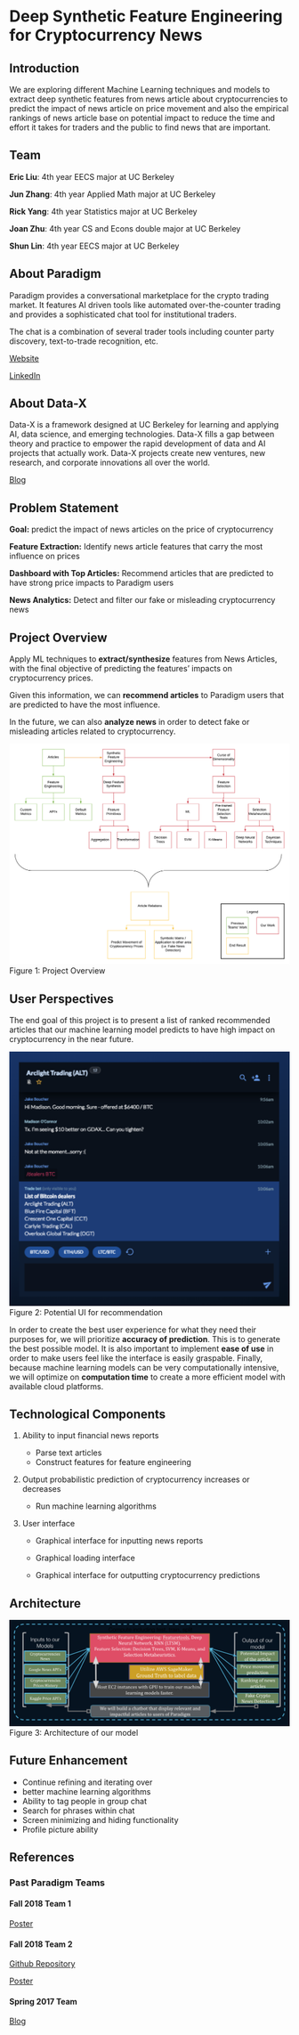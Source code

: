 # Deep Synthetic Feature Engineering for Cryptocurrency News

## Introduction
We are exploring different Machine Learning techniques and models to extract deep synthetic features from news article about cryptocurrencies to predict the impact of news article on price movement and also the empirical rankings of news article base on potential impact to reduce the time and effort it takes for traders and the public to find news that are important.

## Team
**Eric Liu**: 4th year EECS major at UC Berkeley

**Jun Zhang**: 4th year Applied Math major at UC Berkeley

**Rick Yang**: 4th year Statistics major at UC Berkeley

**Joan Zhu**: 4th year CS and Econs double major at UC Berkeley

**Shun Lin**: 4th year EECS major at UC Berkeley

## About Paradigm
Paradigm provides a conversational marketplace for the crypto trading market. It features AI driven tools like automated over-the-counter trading and  provides a sophisticated chat tool for institutional traders. 

The chat is a combination of several trader tools including counter party discovery,  text-to-trade recognition, etc.

[Website](https://www.paradigm.co/)

[LinkedIn](https://www.linkedin.com/company/paradigmco/)

## About Data-X
Data-X is a framework designed at UC Berkeley for learning and applying AI, data science, and emerging technologies. Data-X fills a gap between theory and practice to empower the rapid development of data and AI projects that actually work.  Data-X projects create new ventures, new research, and corporate innovations all over the world.

[Blog](https://data-x.blog/)

## Problem Statement

**Goal:** predict the impact of news articles on the price of cryptocurrency

**Feature Extraction:** Identify news article features that carry the most influence on prices

**Dashboard with Top Articles:** Recommend articles that are predicted to have strong price impacts to Paradigm users

**News Analytics:** Detect and filter our fake or misleading cryptocurrency news

## Project Overview

Apply ML techniques to **extract/synthesize** features from News Articles, with the final objective of predicting the features’ impacts on cryptocurrency prices. 

Given this information, we can **recommend articles** to Paradigm users that are predicted to have the most influence. 

In the future, we can also **analyze news** in order to detect fake or misleading articles related to cryptocurrency.

![Synthetic Feature Engineering](images/Synthetic_Feature_Engineering.png)
Figure 1: Project Overview

## User Perspectives

The end goal of this project is to present a list of ranked recommended articles that our machine learning model predicts to have high impact on cryptocurrency in the near future. 

![Potential UI](images/potential_UI.png)
Figure 2: Potential UI for recommendation

In order to create the best user experience for what they need their purposes for, we will prioritize **accuracy of prediction**. This is to generate the best possible model.
It is also important to implement **ease of use** in order to make users feel like the interface is easily graspable.
Finally, because machine learning models can be very computationally intensive, we will optimize on **computation time** to create a more efficient model with available cloud platforms. 

## Technological Components

1. Ability to input financial news reports

	* Parse text articles
	* Construct features for feature engineering
 
2. Output probabilistic prediction of cryptocurrency increases or decreases

	* Run machine learning algorithms

3. User interface 

	* Graphical interface for inputting news reports

	* Graphical loading interface

	* Graphical interface for outputting cryptocurrency predictions


## Architecture

![Architecture](images/Architecture.png)
Figure 3: Architecture of our model

## Future Enhancement

* Continue refining and iterating over 
* better machine learning algorithms
* Ability to tag people in group chat
* Search for phrases within chat
* Screen minimizing and hiding functionality
* Profile picture ability


## References

### Past Paradigm Teams

#### Fall 2018 Team 1
[Poster](https://data-x.blog/projects/paradigm-team-1/)
#### Fall 2018 Team 2
[Github Repository](https://github.com/sudarshanGopal98/data-x-paradigm)

[Poster](https://data-x.blog/projects/paradigm-team-2/)

#### Spring 2017 Team 
[Blog](https://data-x.blog/projects/riskex/)

